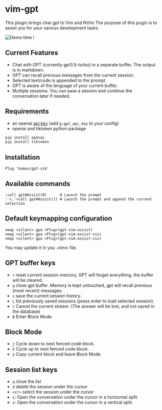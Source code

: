 # vim-gpt

This plugin brings chat gpt to Vim and NVim
The purpose of this pugin is to assist you for your various development tasks.

![Demo time !](./uml2rust.gif)

## Current Features

 - Chat with GPT (currently gpt3.5-turbo) in a separate buffer. The output is in markdown.
 - GPT can recall previous messages from the current session.
 - Selected text/code is appended to the prompt.
 - GPT is aware of the language of your current buffer.
 - Multiple sessions. You can save a session and continue the conversation later if needed.

## Requirements

 - an openai [api key](https://platform.openai.com/account/api-keys) (add `g:gpt_api_key` to your config)
 - openai and tiktoken python package
 ```sh
 pip install openai
 pip install tiktoken
 ```

## Installation
```vim
Plug 'kamou/gpt-vim'
```

## Available commands
```
:call gpt#Assist(0)      # Launch the prompt
:'<,'>call gpt#Assist(1) # Launch the prompt and append the current selection
```

## Default keymapping configuration
```
nmap <silent> gpa <Plug>(gpt-vim-assist)
xmap <silent> gpa <Plug>(gpt-vim-assist-vis)
vmap <silent> gpa <Plug>(gpt-vim-assist-vis)
```
You may update it in you .vimrc file.

## GPT buffer keys
  - `r` reset current session memory, GPT will forget everything, the buffer will be cleared.
  - `q` close gpt buffer. Memory is kept untouched, gpt will recall previous (most recent) messages.
  - `s` save the current session history.
  - `L` list previously saved sessions (press enter to load selected session).
  - `c` Cancel the current stream. (The answer will be lost, and not saved in the database)
  - `B` Enter Block Mode.

## Block Mode
  - `j` Cycle down to next fenced code block.
  - `k` Cycle up to next fenced code block.
  - `y` Copy current block and leave Block Mode.

## Session list keys
  - `q` close the list
  - `d` delete the session under the cursor
  - `<cr>` select the session under the cursor
  - `s`: Open the conversation under the cursor in a horizontal split.
  - `v`: Open the conversation under the cursor in a vertical split.
